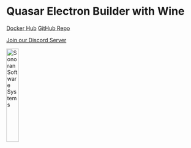 # Quasar Electron Builder with Wine

[Docker Hub](https://hub.docker.com/r/sonoransoftware/quasar-electron-builder) 
[GitHub Repo](https://github.com/Sonoran-Software/quasar-electron-builder)

[Join our Discord Server](https://Discord.SonoranSoftware.com)

<a href="https://sonoran.software" target="_blank"><img width=25% src="https://sonoransoftware.com/assets/images/logos/logo_blue_white.png" title="Sonoran Software Website" alt="Sonoran Software Systems"></a>
